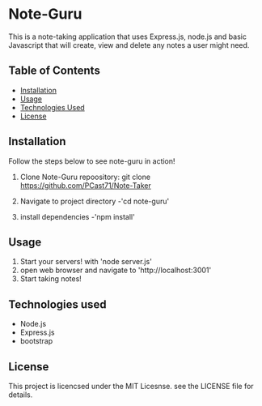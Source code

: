 # Note-Guru

This is a note-taking application that uses Express.js, node.js and basic Javascript that will create, view and delete any notes a user might need.

## Table of Contents

- [Installation](#installation)
- [Usage](#Usage)
- [Technologies Used](#technologies-used)
- [License](#license)

## Installation

Follow the steps below to see note-guru in action!

1. Clone Note-Guru repoository:
   git clone https://github.com/PCast71/Note-Taker

2. Navigate to project directory -'cd note-guru'
3. install dependencies -'npm install'

## Usage

1. Start your servers! with 'node server.js'
2. open web browser and navigate to 'http://localhost:3001'
3. Start taking notes!

## Technologies used
- Node.js
- Express.js
- bootstrap

## License

This project is licencsed under the MIT Licesnse. see the LICENSE file for details.
